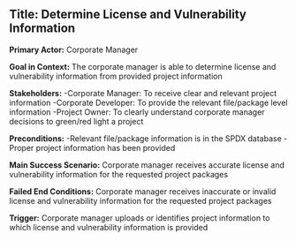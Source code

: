 ## Title: Determine License and Vulnerability Information 
**Primary Actor:** Corporate Manager

**Goal in Context:**  The corporate manager is able to determine license and vulnerability information from provided project information

__Stakeholders:__
  -Corporate Manager: To receive clear and relevant project information
  -Corporate Developer: To provide the relevant file/package level information 
  -Project Owner: To clearly understand corporate manager decisions to green/red light a project 

__Preconditions:__
  -Relevant file/package information is in the SPDX database
  -Proper project information has been provided  

**Main Success Scenario:**  Corporate manager receives accurate license and vulnerability information for the requested project packages

**Failed End Conditions:**  Corporate manager receives inaccurate or invalid license and vulnerability information for the requested project packages

**Trigger:**  Corporate manager uploads or identifies project information to which license and vulnerability information is provided
